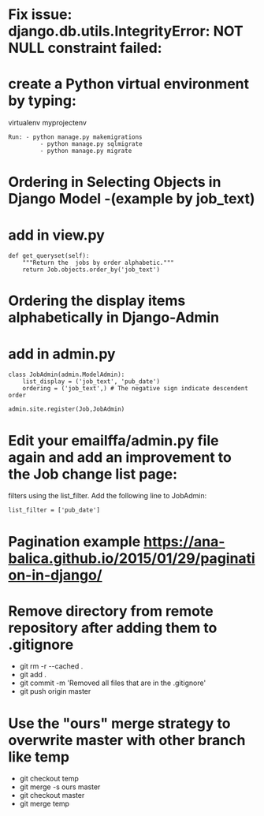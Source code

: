 # Fix issue: django.db.utils.IntegrityError: NOT NULL constraint failed:
	
# create a Python virtual environment by typing:
virtualenv myprojectenv


	Run: - python manage.py makemigrations 
             - python manage.py sqlmigrate 
             - python manage.py migrate

# Ordering in Selecting Objects in Django Model -(example by job_text)
# add in view.py 

	def get_queryset(self):
        """Return the  jobs by order alphabetic."""
        return Job.objects.order_by('job_text')



# Ordering the display items alphabetically in Django-Admin
# add in admin.py

	class JobAdmin(admin.ModelAdmin): 
  		list_display = ('job_text', 'pub_date')
  		ordering = ('job_text',) # The negative sign indicate descendent order
 
	admin.site.register(Job,JobAdmin)



# Edit your emailffa/admin.py file again and add an improvement to the Job change list page: 

filters using the list_filter. Add the following line to JobAdmin:

	list_filter = ['pub_date']


# Pagination example https://ana-balica.github.io/2015/01/29/pagination-in-django/
# Remove directory from remote repository after adding them to .gitignore
 - git rm -r --cached . 
 - git add .
 - git commit -m 'Removed all files that are in the .gitignore' 
 - git push origin master


# Use the "ours" merge strategy to overwrite master with other branch like temp  

 - git checkout temp
 - git merge -s ours master
 - git checkout master
 - git merge temp
